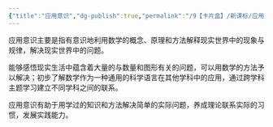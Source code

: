 ```yaml
---
{"title":"应用意识","dg-publish":true,"permalink":"/9【卡片盒】/新课标/应用意识/","dgPassFrontmatter":true,"noteIcon":""}
---
```



应用意识主要是指有意识地利用数学的概念、原理和方法解释现实世界中的现象与规律，解决现实世界中的问题。

能够感悟现实生活中蕴含着大量的与数量和图形有关的问题，可以用数学的方法予以解决；初步了解数学作为一种通用的科学语言在其他学科中的应用，通过跨学科主题学习建立不同学科之间的联系。

应用意识有助于用学过的知识和方法解决简单的实际问题，养成理论联系实际的习惯，发展实践能力。